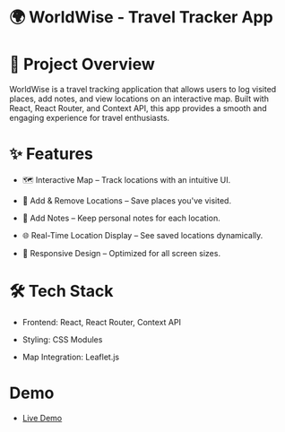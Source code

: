 # 🌍 WorldWise - Travel Tracker App

# 🚀 Project Overview

WorldWise is a travel tracking application that allows users to log visited places, add notes, and view locations on an interactive map. Built with React, React Router, and Context API, this app provides a smooth and engaging experience for travel enthusiasts.

# ✨ Features

- 🗺️ Interactive Map – Track locations with an intuitive UI.

- 📍 Add & Remove Locations – Save places you've visited.

- 📝 Add Notes – Keep personal notes for each location.

- 🌐 Real-Time Location Display – See saved locations dynamically.

- 🎨 Responsive Design – Optimized for all screen sizes.

# 🛠️ Tech Stack

- Frontend: React, React Router, Context API

- Styling: CSS Modules

- Map Integration: Leaflet.js

# Demo

- [Live Demo](https://world-wise-kp0iuzbpa-omar-yasser-frontends-projects.vercel.app/)

